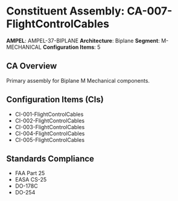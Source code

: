 # Constituent Assembly: CA-007-FlightControlCables

**AMPEL**: AMPEL-37-BIPLANE
**Architecture**: Biplane
**Segment**: M-MECHANICAL
**Configuration Items**: 5

## CA Overview
Primary assembly for Biplane M Mechanical components.

## Configuration Items (CIs)
- CI-001-FlightControlCables
- CI-002-FlightControlCables
- CI-003-FlightControlCables
- CI-004-FlightControlCables
- CI-005-FlightControlCables

## Standards Compliance
- FAA Part 25
- EASA CS-25
- DO-178C
- DO-254
